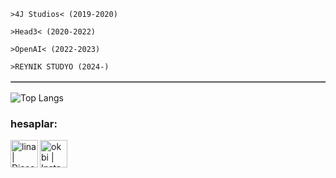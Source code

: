 

<TABLE BORDER>

<TR>

	>4J Studios< (2019-2020)

<TR>

	>Head3< (2020-2022)

<TR>

	>OpenAI< (2022-2023)

</TR>
<TR>

	>REYNIK STÜDYO (2024-)

</TR>

</TABLE>


![Top Langs](https://github-readme-stats.vercel.app/api/top-langs/?username=Muhammedokbi&layout=compact)

### hesaplar:

[<img align="left" alt="lina| Discord" width="44px" src="https://i.ibb.co/YtNhB1V/icons8-discord-new-logo-48.png" />][discord]

[<img align="left" alt="okbi | Instagram" width="44px" src="https://i.ibb.co/tz8skHM/icons8-instagram-48.png" />][instagram]

<br />

[discord]: https://discord.com/invite/n9Zzf5Rrhc
[instagram]: https://www.instagram.com/muhammedokbii/

